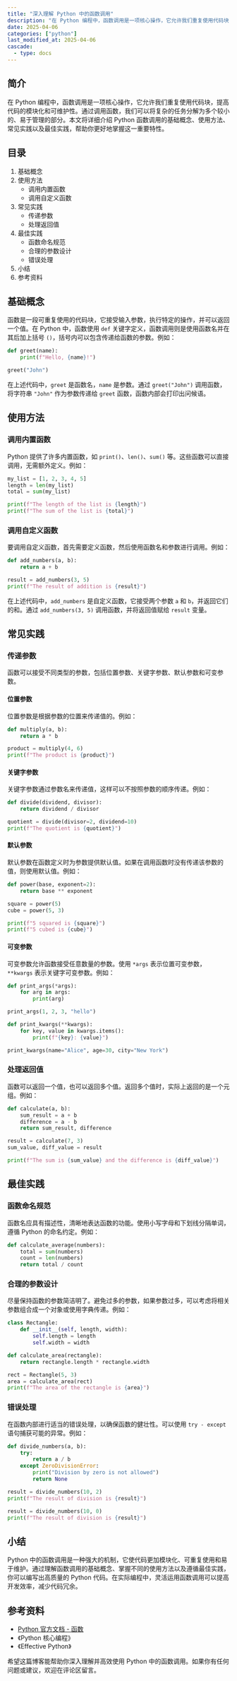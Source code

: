 ```yaml
---
title: "深入理解 Python 中的函数调用"
description: "在 Python 编程中，函数调用是一项核心操作，它允许我们重复使用代码块，提高代码的模块化和可维护性。通过调用函数，我们可以将复杂的任务分解为多个较小的、易于管理的部分。本文将详细介绍 Python 函数调用的基础概念、使用方法、常见实践以及最佳实践，帮助你更好地掌握这一重要特性。"
date: 2025-04-06
categories: ["python"]
last_modified_at: 2025-04-06
cascade:
  - type: docs
---
```



## 简介
在 Python 编程中，函数调用是一项核心操作，它允许我们重复使用代码块，提高代码的模块化和可维护性。通过调用函数，我们可以将复杂的任务分解为多个较小的、易于管理的部分。本文将详细介绍 Python 函数调用的基础概念、使用方法、常见实践以及最佳实践，帮助你更好地掌握这一重要特性。

<!-- more -->
## 目录
1. 基础概念
2. 使用方法
    - 调用内置函数
    - 调用自定义函数
3. 常见实践
    - 传递参数
    - 处理返回值
4. 最佳实践
    - 函数命名规范
    - 合理的参数设计
    - 错误处理
5. 小结
6. 参考资料

## 基础概念
函数是一段可重复使用的代码块，它接受输入参数，执行特定的操作，并可以返回一个值。在 Python 中，函数使用 `def` 关键字定义，函数调用则是使用函数名并在其后加上括号 `()`，括号内可以包含传递给函数的参数。例如：

```python
def greet(name):
    print(f"Hello, {name}!")

greet("John")
```

在上述代码中，`greet` 是函数名，`name` 是参数。通过 `greet("John")` 调用函数，将字符串 `"John"` 作为参数传递给 `greet` 函数，函数内部会打印出问候语。

## 使用方法
### 调用内置函数
Python 提供了许多内置函数，如 `print()`、`len()`、`sum()` 等。这些函数可以直接调用，无需额外定义。例如：

```python
my_list = [1, 2, 3, 4, 5]
length = len(my_list)
total = sum(my_list)

print(f"The length of the list is {length}")
print(f"The sum of the list is {total}")
```

### 调用自定义函数
要调用自定义函数，首先需要定义函数，然后使用函数名和参数进行调用。例如：

```python
def add_numbers(a, b):
    return a + b

result = add_numbers(3, 5)
print(f"The result of addition is {result}")
```

在上述代码中，`add_numbers` 是自定义函数，它接受两个参数 `a` 和 `b`，并返回它们的和。通过 `add_numbers(3, 5)` 调用函数，并将返回值赋给 `result` 变量。

## 常见实践
### 传递参数
函数可以接受不同类型的参数，包括位置参数、关键字参数、默认参数和可变参数。

#### 位置参数
位置参数是根据参数的位置来传递值的。例如：

```python
def multiply(a, b):
    return a * b

product = multiply(4, 6)
print(f"The product is {product}")
```

#### 关键字参数
关键字参数通过参数名来传递值，这样可以不按照参数的顺序传递。例如：

```python
def divide(dividend, divisor):
    return dividend / divisor

quotient = divide(divisor=2, dividend=10)
print(f"The quotient is {quotient}")
```

#### 默认参数
默认参数在函数定义时为参数提供默认值。如果在调用函数时没有传递该参数的值，则使用默认值。例如：

```python
def power(base, exponent=2):
    return base ** exponent

square = power(5)
cube = power(5, 3)

print(f"5 squared is {square}")
print(f"5 cubed is {cube}")
```

#### 可变参数
可变参数允许函数接受任意数量的参数。使用 `*args` 表示位置可变参数，`**kwargs` 表示关键字可变参数。例如：

```python
def print_args(*args):
    for arg in args:
        print(arg)

print_args(1, 2, 3, "hello")

def print_kwargs(**kwargs):
    for key, value in kwargs.items():
        print(f"{key}: {value}")

print_kwargs(name="Alice", age=30, city="New York")
```

### 处理返回值
函数可以返回一个值，也可以返回多个值。返回多个值时，实际上返回的是一个元组。例如：

```python
def calculate(a, b):
    sum_result = a + b
    difference = a - b
    return sum_result, difference

result = calculate(7, 3)
sum_value, diff_value = result

print(f"The sum is {sum_value} and the difference is {diff_value}")
```

## 最佳实践
### 函数命名规范
函数名应具有描述性，清晰地表达函数的功能。使用小写字母和下划线分隔单词，遵循 Python 的命名约定。例如：

```python
def calculate_average(numbers):
    total = sum(numbers)
    count = len(numbers)
    return total / count
```

### 合理的参数设计
尽量保持函数的参数简洁明了。避免过多的参数，如果参数过多，可以考虑将相关参数组合成一个对象或使用字典传递。例如：

```python
class Rectangle:
    def __init__(self, length, width):
        self.length = length
        self.width = width

def calculate_area(rectangle):
    return rectangle.length * rectangle.width

rect = Rectangle(5, 3)
area = calculate_area(rect)
print(f"The area of the rectangle is {area}")
```

### 错误处理
在函数内部进行适当的错误处理，以确保函数的健壮性。可以使用 `try - except` 语句捕获可能的异常。例如：

```python
def divide_numbers(a, b):
    try:
        return a / b
    except ZeroDivisionError:
        print("Division by zero is not allowed")
        return None

result = divide_numbers(10, 2)
print(f"The result of division is {result}")

result = divide_numbers(10, 0)
print(f"The result of division is {result}")
```

## 小结
Python 中的函数调用是一种强大的机制，它使代码更加模块化、可重复使用和易于维护。通过理解函数调用的基础概念、掌握不同的使用方法以及遵循最佳实践，你可以编写出高质量的 Python 代码。在实际编程中，灵活运用函数调用可以提高开发效率，减少代码冗余。

## 参考资料
- [Python 官方文档 - 函数](https://docs.python.org/3/tutorial/controlflow.html#defining-functions)
- 《Python 核心编程》
- 《Effective Python》

希望这篇博客能帮助你深入理解并高效使用 Python 中的函数调用。如果你有任何问题或建议，欢迎在评论区留言。